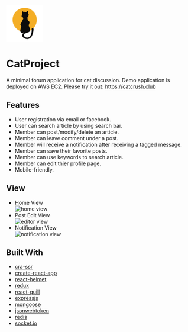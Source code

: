 <img src="./build/favicon.ico" width="100" height="100">

# CatProject
A minimal forum application for cat discussion.
Demo application is deployed on AWS EC2. Please try it out: https://catcrush.club

## Features
* User registration via email or facebook.
* User can search article by using search bar.
* Member can post/modify/delete an article.
* Member can leave comment under a post.
* Member will receive a notification after receiving a tagged message.
* Member can save their favorite posts.
* Member can use keywords to search article.
* Member can edit thier profile page.
* Mobile-friendly.

## View
* Home View
<br>![home view](https://imgur.com/P3AN4gy.jpg)
* Post Edit View
<br>![editor view](https://imgur.com/hjP1kOE.jpg)
* Notification View
<br>![notification view](https://imgur.com/bvR080H.jpg)

## Built With
* [cra-ssr](https://github.com/cereallarceny/cra-ssr)
* [create-react-app](https://github.com/facebook/create-react-app)
* [react-helmet](https://github.com/nfl/react-helmet)
* [redux](https://github.com/reduxjs/redux)
* [react-quill](https://github.com/zenoamaro/react-quill)
* [expressjs](https://github.com/expressjs/express)
* [mongoose](https://github.com/Automattic/mongoose)
* [jsonwebtoken](https://github.com/auth0/node-jsonwebtoken)
* [redis](https://github.com/antirez/redis)
* [socket.io](https://github.com/socketio/socket.io)


